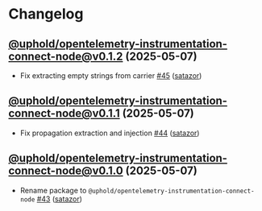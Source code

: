 # Changelog

## [@uphold/opentelemetry-instrumentation-connect-node@v0.1.2](https://github.com/uphold/opentelemetry-js-contrib/releases/tag/@uphold/opentelemetry-instrumentation-connect-node@v0.1.2) (2025-05-07)

- Fix extracting empty strings from carrier [\#45](https://github.com/uphold/opentelemetry-js-contrib/pull/45) ([satazor](https://github.com/satazor))

## [@uphold/opentelemetry-instrumentation-connect-node@v0.1.1](https://github.com/uphold/opentelemetry-js-contrib/releases/tag/@uphold/opentelemetry-instrumentation-connect-node@v0.1.1) (2025-05-07)

- Fix propagation extraction and injection [\#44](https://github.com/uphold/opentelemetry-js-contrib/pull/44) ([satazor](https://github.com/satazor))

## [@uphold/opentelemetry-instrumentation-connect-node@v0.1.0](https://github.com/uphold/opentelemetry-js-contrib/releases/tag/@uphold/opentelemetry-instrumentation-connect-node@v0.1.0) (2025-05-07)

- Rename package to `@uphold/opentelemetry-instrumentation-connect-node` [\#43](https://github.com/uphold/opentelemetry-js-contrib/pull/43) ([satazor](https://github.com/satazor))
